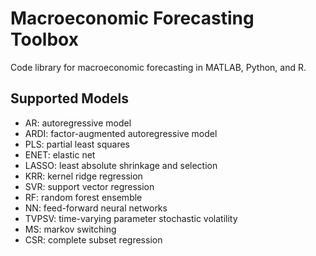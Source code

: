 # Macroeconomic Forecasting Toolbox
Code library for macroeconomic forecasting in MATLAB, Python, and R.

## Supported Models
- AR: autoregressive model
- ARDI: factor-augmented autoregressive model
- PLS: partial least squares
- ENET: elastic net
- LASSO: least absolute shrinkage and selection
- KRR: kernel ridge regression
- SVR: support vector regression
- RF: random forest ensemble
- NN: feed-forward neural networks
- TVPSV: time-varying parameter stochastic volatility
- MS: markov switching
- CSR: complete subset regression

